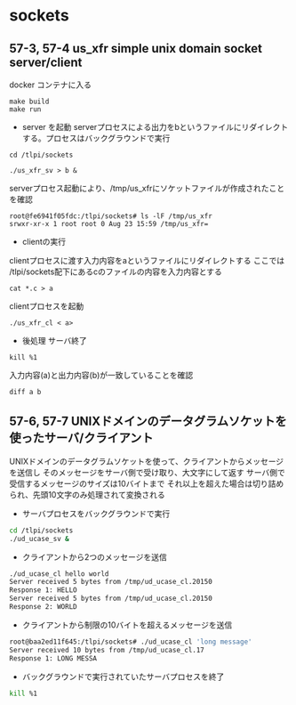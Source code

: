 # sockets


## 57-3, 57-4 us_xfr simple unix domain socket server/client

docker コンテナに入る
```
make build
make run
```

- server を起動
serverプロセスによる出力をbというファイルにリダイレクトする。プロセスはバックグラウンドで実行
```
cd /tlpi/sockets

./us_xfr_sv > b &
```

serverプロセス起動により、/tmp/us_xfrにソケットファイルが作成されたことを確認
```
root@fe6941f05fdc:/tlpi/sockets# ls -lF /tmp/us_xfr
srwxr-xr-x 1 root root 0 Aug 23 15:59 /tmp/us_xfr=
```

- clientの実行

clientプロセスに渡す入力内容をaというファイルにリダイレクトする
ここでは /tlpi/sockets配下にあるcのファイルの内容を入力内容とする
```
cat *.c > a
```

clientプロセスを起動
```
./us_xfr_cl < a>

```

- 後処理
サーバ終了
```
kill %1
```

入力内容(a)と出力内容(b)が一致していることを確認
```
diff a b
```

## 57-6, 57-7 UNIXドメインのデータグラムソケットを使ったサーバ/クライアント
UNIXドメインのデータグラムソケットを使って、クライアントからメッセージを送信し
そのメッセージをサーバ側で受け取り、大文字にして返す
サーバ側で受信するメッセージのサイズは10バイトまで
それ以上を超えた場合は切り詰められ、先頭10文字のみ処理されて変換される

- サーバプロセスをバックグラウンドで実行
```bash
cd /tlpi/sockets
./ud_ucase_sv &
```

- クライアントから2つのメッセージを送信
```bash
./ud_ucase_cl hello world
Server received 5 bytes from /tmp/ud_ucase_cl.20150
Response 1: HELLO
Server received 5 bytes from /tmp/ud_ucase_cl.20150
Response 2: WORLD
```

- クライアントから制限の10バイトを超えるメッセージを送信
```bash
root@baa2ed11f645:/tlpi/sockets# ./ud_ucase_cl 'long message'
Server received 10 bytes from /tmp/ud_ucase_cl.17
Response 1: LONG MESSA
```

- バックグラウンドで実行されていたサーバプロセスを終了
```bash
kill %1
```

